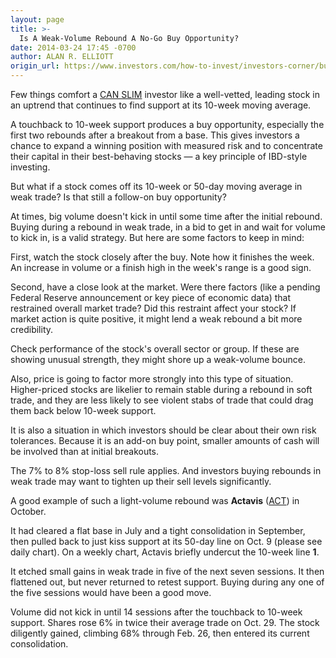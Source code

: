 ```yaml
---
layout: page
title: >-
  Is A Weak-Volume Rebound A No-Go Buy Opportunity?
date: 2014-03-24 17:45 -0700
author: ALAN R. ELLIOTT
origin_url: https://www.investors.com/how-to-invest/investors-corner/buying-a-weak-rebound-from-support/
---
```


Few things comfort a [CAN SLIM](http://education.investors.com/) investor like a well-vetted, leading stock in an uptrend that continues to find support at its 10-week moving average.

A touchback to 10-week support produces a buy opportunity, especially the first two rebounds after a breakout from a base. This gives investors a chance to expand a winning position with measured risk and to concentrate their capital in their best-behaving stocks — a key principle of IBD-style investing.

But what if a stock comes off its 10-week or 50-day moving average in weak trade? Is that still a follow-on buy opportunity?

At times, big volume doesn't kick in until some time after the initial rebound. Buying during a rebound in weak trade, in a bid to get in and wait for volume to kick in, is a valid strategy. But here are some factors to keep in mind:

First, watch the stock closely after the buy. Note how it finishes the week. An increase in volume or a finish high in the week's range is a good sign.

Second, have a close look at the market. Were there factors (like a pending Federal Reserve announcement or key piece of economic data) that restrained overall market trade? Did this restraint affect your stock? If market action is quite positive, it might lend a weak rebound a bit more credibility.

Check performance of the stock's overall sector or group. If these are showing unusual strength, they might shore up a weak-volume bounce.

Also, price is going to factor more strongly into this type of situation. Higher-priced stocks are likelier to remain stable during a rebound in soft trade, and they are less likely to see violent stabs of trade that could drag them back below 10-week support.

It is also a situation in which investors should be clear about their own risk tolerances. Because it is an add-on buy point, smaller amounts of cash will be involved than at initial breakouts.

The 7% to 8% stop-loss sell rule applies. And investors buying rebounds in weak trade may want to tighten up their sell levels significantly.

A good example of such a light-volume rebound was **Actavis** ([ACT](https://research.investors.com/quote.aspx?symbol=ACT)) in October.

It had cleared a flat base in July and a tight consolidation in September, then pulled back to just kiss support at its 50-day line on Oct. 9 (please see daily chart). On a weekly chart, Actavis briefly undercut the 10-week line **1**.

It etched small gains in weak trade in five of the next seven sessions. It then flattened out, but never returned to retest support. Buying during any one of the five sessions would have been a good move.

Volume did not kick in until 14 sessions after the touchback to 10-week support. Shares rose 6% in twice their average trade on Oct. 29. The stock diligently gained, climbing 68% through Feb. 26, then entered its current consolidation.
